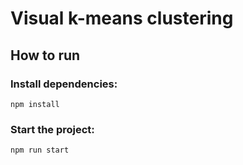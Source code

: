 # Visual k-means clustering

## How to run

### Install dependencies:
`npm install`
### Start the project:
`npm run start`
